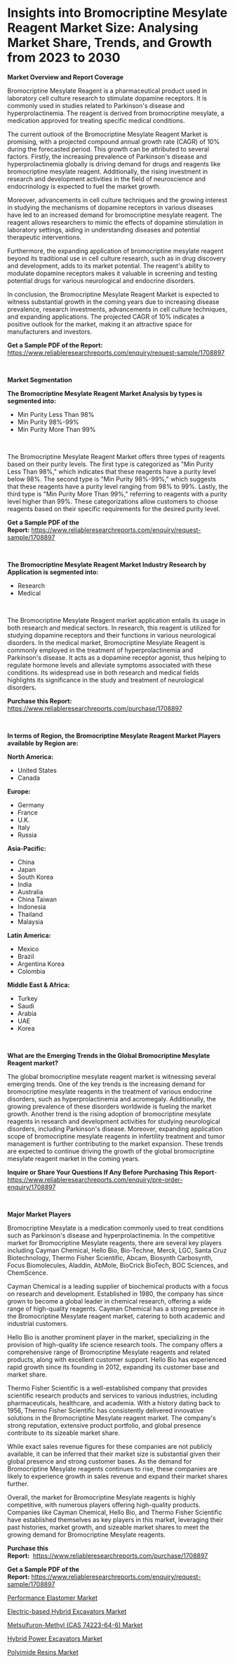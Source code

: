<p><h1>Insights into Bromocriptine Mesylate Reagent Market Size: Analysing Market Share, Trends, and Growth from 2023 to 2030</h1></p><p><strong>Market Overview and Report Coverage</strong></p>
<p><p>Bromocriptine Mesylate Reagent is a pharmaceutical product used in laboratory cell culture research to stimulate dopamine receptors. It is commonly used in studies related to Parkinson's disease and hyperprolactinemia. The reagent is derived from bromocriptine mesylate, a medication approved for treating specific medical conditions.</p><p>The current outlook of the Bromocriptine Mesylate Reagent Market is promising, with a projected compound annual growth rate (CAGR) of 10% during the forecasted period. This growth can be attributed to several factors. Firstly, the increasing prevalence of Parkinson's disease and hyperprolactinemia globally is driving demand for drugs and reagents like bromocriptine mesylate reagent. Additionally, the rising investment in research and development activities in the field of neuroscience and endocrinology is expected to fuel the market growth.</p><p>Moreover, advancements in cell culture techniques and the growing interest in studying the mechanisms of dopamine receptors in various diseases have led to an increased demand for bromocriptine mesylate reagent. The reagent allows researchers to mimic the effects of dopamine stimulation in laboratory settings, aiding in understanding diseases and potential therapeutic interventions.</p><p>Furthermore, the expanding application of bromocriptine mesylate reagent beyond its traditional use in cell culture research, such as in drug discovery and development, adds to its market potential. The reagent's ability to modulate dopamine receptors makes it valuable in screening and testing potential drugs for various neurological and endocrine disorders.</p><p>In conclusion, the Bromocriptine Mesylate Reagent Market is expected to witness substantial growth in the coming years due to increasing disease prevalence, research investments, advancements in cell culture techniques, and expanding applications. The projected CAGR of 10% indicates a positive outlook for the market, making it an attractive space for manufacturers and investors.</p></p>
<p><strong>Get a Sample PDF of the Report:</strong> <a href="https://www.reliableresearchreports.com/enquiry/request-sample/1708897">https://www.reliableresearchreports.com/enquiry/request-sample/1708897</a></p>
<p>&nbsp;</p>
<p><strong>Market Segmentation</strong></p>
<p><strong>The Bromocriptine Mesylate Reagent Market Analysis by types is segmented into:</strong></p>
<p><ul><li>Min Purity Less Than 98%</li><li>Min Purity 98%-99%</li><li>Min Purity More Than 99%</li></ul></p>
<p>&nbsp;</p>
<p><p>The Bromocriptine Mesylate Reagent Market offers three types of reagents based on their purity levels. The first type is categorized as "Min Purity Less Than 98%," which indicates that these reagents have a purity level below 98%. The second type is "Min Purity 98%-99%," which suggests that these reagents have a purity level ranging from 98% to 99%. Lastly, the third type is "Min Purity More Than 99%," referring to reagents with a purity level higher than 99%. These categorizations allow customers to choose reagents based on their specific requirements for the desired purity level.</p></p>
<p><strong>Get a Sample PDF of the Report:</strong>&nbsp;<a href="https://www.reliableresearchreports.com/enquiry/request-sample/1708897">https://www.reliableresearchreports.com/enquiry/request-sample/1708897</a></p>
<p>&nbsp;</p>
<p><strong>The Bromocriptine Mesylate Reagent Market Industry Research by Application is segmented into:</strong></p>
<p><ul><li>Research</li><li>Medical</li></ul></p>
<p>&nbsp;</p>
<p><p>The Bromocriptine Mesylate Reagent market application entails its usage in both research and medical sectors. In research, this reagent is utilized for studying dopamine receptors and their functions in various neurological disorders. In the medical market, Bromocriptine Mesylate Reagent is commonly employed in the treatment of hyperprolactinemia and Parkinson's disease. It acts as a dopamine receptor agonist, thus helping to regulate hormone levels and alleviate symptoms associated with these conditions. Its widespread use in both research and medical fields highlights its significance in the study and treatment of neurological disorders.</p></p>
<p><strong>Purchase this Report:</strong>&nbsp; <a href="https://www.reliableresearchreports.com/purchase/1708897">https://www.reliableresearchreports.com/purchase/1708897</a></p>
<p>&nbsp;</p>
<p><strong>In terms of Region, the Bromocriptine Mesylate Reagent Market Players available by Region are:</strong></p>
<p>
    <p> <strong> North America: </strong>
        <ul>
            <li>United States</li>
            <li>Canada</li>
        </ul>
        </p> 
    <p> <strong> Europe: </strong>
        <ul>
            <li>Germany</li>
            <li>France</li>
            <li>U.K.</li>
            <li>Italy</li>
            <li>Russia</li>
        </ul>
        </p> 
    <p> <strong> Asia-Pacific: </strong>
        <ul>
            <li>China</li>
            <li>Japan</li>
            <li>South Korea</li>
            <li>India</li>
            <li>Australia</li>
            <li>China Taiwan</li>
            <li>Indonesia</li>
            <li>Thailand</li>
            <li>Malaysia</li>
        </ul>
        </p> 
    <p> <strong> Latin America: </strong>
        <ul>
            <li>Mexico</li>
            <li>Brazil</li>
            <li>Argentina Korea</li>
            <li>Colombia</li>
        </ul>
        </p> 
    <p> <strong> Middle East & Africa: </strong>
        <ul>
            <li>Turkey</li>
            <li>Saudi</li>
            <li>Arabia</li>
            <li>UAE</li>
            <li>Korea</li>
        </ul>
    </p>
    </p>
<p>&nbsp;</p>
<p><strong>What are the Emerging Trends in the Global Bromocriptine Mesylate Reagent market?</strong></p>
<p><p>The global bromocriptine mesylate reagent market is witnessing several emerging trends. One of the key trends is the increasing demand for bromocriptine mesylate reagents in the treatment of various endocrine disorders, such as hyperprolactinemia and acromegaly. Additionally, the growing prevalence of these disorders worldwide is fueling the market growth. Another trend is the rising adoption of bromocriptine mesylate reagents in research and development activities for studying neurological disorders, including Parkinson's disease. Moreover, expanding application scope of bromocriptine mesylate reagents in infertility treatment and tumor management is further contributing to the market expansion. These trends are expected to continue driving the growth of the global bromocriptine mesylate reagent market in the coming years.</p></p>
<p><strong>Inquire or Share Your Questions If Any Before Purchasing This Report</strong>- <a href="https://www.reliableresearchreports.com/enquiry/pre-order-enquiry/1708897">https://www.reliableresearchreports.com/enquiry/pre-order-enquiry/1708897</a></p>
<p>&nbsp;</p>
<p><strong>Major Market Players</strong></p>
<p><p>Bromocriptine Mesylate is a medication commonly used to treat conditions such as Parkinson's disease and hyperprolactinemia. In the competitive market for Bromocriptine Mesylate reagents, there are several key players including Cayman Chemical, Hello Bio, Bio-Techne, Merck, LGC, Santa Cruz Biotechnology, Thermo Fisher Scientific, Abcam, Biosynth Carbosynth, Focus Biomolecules, Aladdin, AbMole, BioCrick BioTech, BOC Sciences, and ChemScence.</p><p>Cayman Chemical is a leading supplier of biochemical products with a focus on research and development. Established in 1980, the company has since grown to become a global leader in chemical research, offering a wide range of high-quality reagents. Cayman Chemical has a strong presence in the Bromocriptine Mesylate reagent market, catering to both academic and industrial customers.</p><p>Hello Bio is another prominent player in the market, specializing in the provision of high-quality life science research tools. The company offers a comprehensive range of Bromocriptine Mesylate reagents and related products, along with excellent customer support. Hello Bio has experienced rapid growth since its founding in 2012, expanding its customer base and market share.</p><p>Thermo Fisher Scientific is a well-established company that provides scientific research products and services to various industries, including pharmaceuticals, healthcare, and academia. With a history dating back to 1956, Thermo Fisher Scientific has consistently delivered innovative solutions in the Bromocriptine Mesylate reagent market. The company's strong reputation, extensive product portfolio, and global presence contribute to its sizeable market share.</p><p>While exact sales revenue figures for these companies are not publicly available, it can be inferred that their market size is substantial given their global presence and strong customer bases. As the demand for Bromocriptine Mesylate reagents continues to rise, these companies are likely to experience growth in sales revenue and expand their market shares further.</p><p>Overall, the market for Bromocriptine Mesylate reagents is highly competitive, with numerous players offering high-quality products. Companies like Cayman Chemical, Hello Bio, and Thermo Fisher Scientific have established themselves as key players in this market, leveraging their past histories, market growth, and sizeable market shares to meet the growing demand for Bromocriptine Mesylate reagents.</p></p>
<p><strong>Purchase this Report:</strong>&nbsp;&nbsp;<a href="https://www.reliableresearchreports.com/purchase/1708897">https://www.reliableresearchreports.com/purchase/1708897</a></p>
<p></p>
<p><strong>Get a Sample PDF of the Report:</strong>&nbsp;<a href="https://www.reliableresearchreports.com/enquiry/request-sample/1708897">https://www.reliableresearchreports.com/enquiry/request-sample/1708897</a></p>
<p><p><a href="https://medium.com/@joannebell6556/performance-elastomer-market-size-and-market-trends-complete-industry-overview-2023-to-2030-5ce85adb7f2e">Performance Elastomer Market</a></p><p><a href="https://github.com/shivangireportprime/Market-Research-Report-List-1/blob/main/electric-based-hybrid-excavators-market.md">Electric-based Hybrid Excavators Market</a></p><p><a href="https://medium.com/@jasonmartin866/metsulfuron-methyl-cas-74223-64-6-market-insight-market-trends-growth-forecasted-from-2023-to-0c16d5f78c29">Metsulfuron-Methyl (CAS 74223-64-6) Market</a></p><p><a href="https://github.com/sheetalreportprime/Market-Research-Report-List-1/blob/main/hybrid-power-excavators-market.md">Hybrid Power Excavators Market</a></p><p><a href="https://medium.com/@williammann19/polyimide-resins-market-insights-into-market-cagr-market-trends-and-growth-strategies-7e1256fee78e">Polyimide Resins Market</a></p></p>